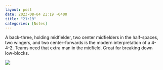 ```yaml
---
layout: post
date: 2023-08-04 21:19 -0400
title: "21:19"
categories: [Notes]
---
```


A back-three, holding midfielder, two center midfielders in the half-spaces, two wingers, and two center-forwards is the modern interpretation of a 4-4-2. Teams need that extra man in the midfield. Great for breaking down low-blocks.

![](https://i.imgur.com/8vfbvvD.jpg)
